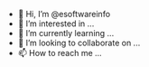 - 👋 Hi, I’m @esoftwareinfo
- 👀 I’m interested in ...
- 🌱 I’m currently learning ...
- 💞️ I’m looking to collaborate on ...
- 📫 How to reach me ...

<!---
esoftwareinfo/esoftwareinfo is a ✨ special ✨ repository because its `README.md` (this file) appears on your GitHub profile.
You can click the Preview link to take a look at your changes.
--->
